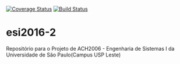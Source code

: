 [![Coverage Status](https://coveralls.io/repos/github/rafamelo12/esi2016-2/badge.svg?branch=master)](https://coveralls.io/github/rafamelo12/esi2016-2?branch=master)
[![Build Status](https://travis-ci.org/rafamelo12/esi2016-2.svg?branch=master)](https://travis-ci.org/rafamelo12/esi2016-2)
# esi2016-2
Repositório para o Projeto de ACH2006 - Engenharia de Sistemas I da Universidade de São Paulo(Campus USP Leste)
